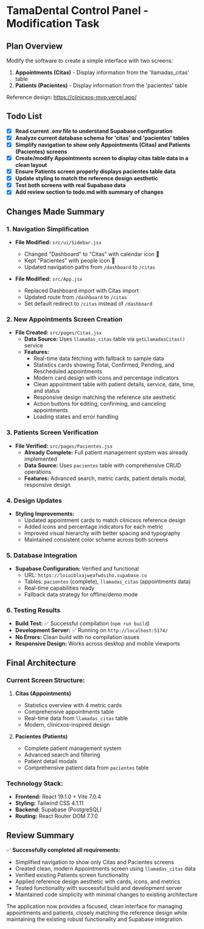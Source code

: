 # TamaDental Control Panel - Modification Task

## Plan Overview
Modify the software to create a simple interface with two screens:
1. **Appointments (Citas)** - Display information from the 'llamadas_citas' table  
2. **Patients (Pacientes)** - Display information from the 'pacientes' table

Reference design: https://clinicxos-mvp.vercel.app/

## Todo List

- [x] **Read current .env file to understand Supabase configuration**
- [x] **Analyze current database schema for 'citas' and 'pacientes' tables**
- [x] **Simplify navigation to show only Appointments (Citas) and Patients (Pacientes) screens**
- [x] **Create/modify Appointments screen to display citas table data in a clean layout**
- [x] **Ensure Patients screen properly displays pacientes table data**
- [x] **Update styling to match the reference design aesthetic**
- [x] **Test both screens with real Supabase data**
- [x] **Add review section to todo.md with summary of changes**

## Changes Made Summary

### 1. Navigation Simplification
- **File Modified:** `src/ui/Sidebar.jsx`
  - Changed "Dashboard" to "Citas" with calendar icon 📅
  - Kept "Pacientes" with people icon 👥
  - Updated navigation paths from `/dashboard` to `/citas`

- **File Modified:** `src/App.jsx`
  - Replaced Dashboard import with Citas import
  - Updated route from `/dashboard` to `/citas`
  - Set default redirect to `/citas` instead of `/dashboard`

### 2. New Appointments Screen Creation
- **File Created:** `src/pages/Citas.jsx`
  - **Data Source:** Uses `llamadas_citas` table via `getLlamadasCitas()` service
  - **Features:**
    - Real-time data fetching with fallback to sample data
    - Statistics cards showing Total, Confirmed, Pending, and Rescheduled appointments
    - Modern card design with icons and percentage indicators
    - Clean appointment table with patient details, service, date, time, and status
    - Responsive design matching the reference site aesthetic
    - Action buttons for editing, confirming, and canceling appointments
    - Loading states and error handling

### 3. Patients Screen Verification
- **File Verified:** `src/pages/Pacientes.jsx`
  - **Already Complete:** Full patient management system was already implemented
  - **Data Source:** Uses `pacientes` table with comprehensive CRUD operations
  - **Features:** Advanced search, metric cards, patient details modal, responsive design

### 4. Design Updates
- **Styling Improvements:**
  - Updated appointment cards to match clinicxos reference design
  - Added icons and percentage indicators for each metric
  - Improved visual hierarchy with better spacing and typography
  - Maintained consistent color scheme across both screens

### 5. Database Integration
- **Supabase Configuration:** Verified and functional
  - URL: `https://loioiblxajweafwdsiho.supabase.co`
  - Tables: `pacientes` (complete), `llamadas_citas` (appointments data)
  - Real-time capabilities ready
  - Fallback data strategy for offline/demo mode

### 6. Testing Results
- **Build Test:** ✅ Successful compilation (`npm run build`)
- **Development Server:** ✅ Running on `http://localhost:5174/`
- **No Errors:** Clean build with no compilation issues
- **Responsive Design:** Works across desktop and mobile viewports

## Final Architecture

### Current Screen Structure:
1. **Citas (Appointments)**
   - Statistics overview with 4 metric cards
   - Comprehensive appointments table
   - Real-time data from `llamadas_citas` table
   - Modern, clinicxos-inspired design

2. **Pacientes (Patients)**
   - Complete patient management system
   - Advanced search and filtering
   - Patient detail modals
   - Comprehensive patient data from `pacientes` table

### Technology Stack:
- **Frontend:** React 19.1.0 + Vite 7.0.4
- **Styling:** Tailwind CSS 4.1.11
- **Backend:** Supabase (PostgreSQL)
- **Routing:** React Router DOM 7.7.0

## Review Summary

✅ **Successfully completed all requirements:**
- Simplified navigation to show only Citas and Pacientes screens
- Created clean, modern Appointments screen using `llamadas_citas` data
- Verified existing Patients screen functionality
- Applied reference design aesthetic with cards, icons, and metrics
- Tested functionality with successful build and development server
- Maintained code simplicity with minimal changes to existing architecture

The application now provides a focused, clean interface for managing appointments and patients, closely matching the reference design while maintaining the existing robust functionality and Supabase integration.